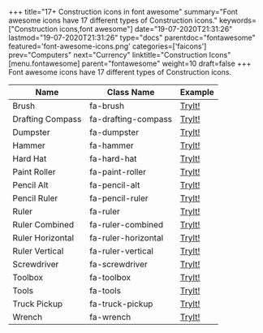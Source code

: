 +++
title="17+ Construction icons in font awesome"
summary="Font awesome icons have 17 different types of Construction icons."
keywords=["Construction icons,font awesome"]
date="19-07-2020T21:31:26"
lastmod="19-07-2020T21:31:26"
type="docs"
parentdoc="fontawesome"
featured='font-awesome-icons.png'
categories=['faicons']
prev="Computers"
next="Currency"
linktitle="Construction Icons"
[menu.fontawesome]
parent="fontawesome"
weight=10
draft=false
+++
Font awesome icons have 17 different types of Construction icons.<div class='table-responsive'><table class='table'><thead><tr><th>Name</th><th>Class Name</th><th>Example</th></tr></thead><tbody><tr><td><i class="fas fa-brush"></i>Brush</td><td>fa-brush</td><td><a href='https://www.angularjswiki.com/fontawesome/fa-brush/' target='_blank'>TryIt!</a></td></tr><tr><td><i class="fas fa-drafting-compass"></i>Drafting Compass</td><td>fa-drafting-compass</td><td><a href='https://www.angularjswiki.com/fontawesome/fa-drafting-compass/' target='_blank'>TryIt!</a></td></tr><tr><td><i class="fas fa-dumpster"></i>Dumpster</td><td>fa-dumpster</td><td><a href='https://www.angularjswiki.com/fontawesome/fa-dumpster/' target='_blank'>TryIt!</a></td></tr><tr><td><i class="fas fa-hammer"></i>Hammer</td><td>fa-hammer</td><td><a href='https://www.angularjswiki.com/fontawesome/fa-hammer/' target='_blank'>TryIt!</a></td></tr><tr><td><i class="fas fa-hard-hat"></i>Hard Hat</td><td>fa-hard-hat</td><td><a href='https://www.angularjswiki.com/fontawesome/fa-hard-hat/' target='_blank'>TryIt!</a></td></tr><tr><td><i class="fas fa-paint-roller"></i>Paint Roller</td><td>fa-paint-roller</td><td><a href='https://www.angularjswiki.com/fontawesome/fa-paint-roller/' target='_blank'>TryIt!</a></td></tr><tr><td><i class="fas fa-pencil-alt"></i>Pencil Alt</td><td>fa-pencil-alt</td><td><a href='https://www.angularjswiki.com/fontawesome/fa-pencil-alt/' target='_blank'>TryIt!</a></td></tr><tr><td><i class="fas fa-pencil-ruler"></i>Pencil Ruler</td><td>fa-pencil-ruler</td><td><a href='https://www.angularjswiki.com/fontawesome/fa-pencil-ruler/' target='_blank'>TryIt!</a></td></tr><tr><td><i class="fas fa-ruler"></i>Ruler</td><td>fa-ruler</td><td><a href='https://www.angularjswiki.com/fontawesome/fa-ruler/' target='_blank'>TryIt!</a></td></tr><tr><td><i class="fas fa-ruler-combined"></i>Ruler Combined</td><td>fa-ruler-combined</td><td><a href='https://www.angularjswiki.com/fontawesome/fa-ruler-combined/' target='_blank'>TryIt!</a></td></tr><tr><td><i class="fas fa-ruler-horizontal"></i>Ruler Horizontal</td><td>fa-ruler-horizontal</td><td><a href='https://www.angularjswiki.com/fontawesome/fa-ruler-horizontal/' target='_blank'>TryIt!</a></td></tr><tr><td><i class="fas fa-ruler-vertical"></i>Ruler Vertical</td><td>fa-ruler-vertical</td><td><a href='https://www.angularjswiki.com/fontawesome/fa-ruler-vertical/' target='_blank'>TryIt!</a></td></tr><tr><td><i class="fas fa-screwdriver"></i>Screwdriver</td><td>fa-screwdriver</td><td><a href='https://www.angularjswiki.com/fontawesome/fa-screwdriver/' target='_blank'>TryIt!</a></td></tr><tr><td><i class="fas fa-toolbox"></i>Toolbox</td><td>fa-toolbox</td><td><a href='https://www.angularjswiki.com/fontawesome/fa-toolbox/' target='_blank'>TryIt!</a></td></tr><tr><td><i class="fas fa-tools"></i>Tools</td><td>fa-tools</td><td><a href='https://www.angularjswiki.com/fontawesome/fa-tools/' target='_blank'>TryIt!</a></td></tr><tr><td><i class="fas fa-truck-pickup"></i>Truck Pickup</td><td>fa-truck-pickup</td><td><a href='https://www.angularjswiki.com/fontawesome/fa-truck-pickup/' target='_blank'>TryIt!</a></td></tr><tr><td><i class="fas fa-wrench"></i>Wrench</td><td>fa-wrench</td><td><a href='https://www.angularjswiki.com/fontawesome/fa-wrench/' target='_blank'>TryIt!</a></td></tr></tbody></table></div>
